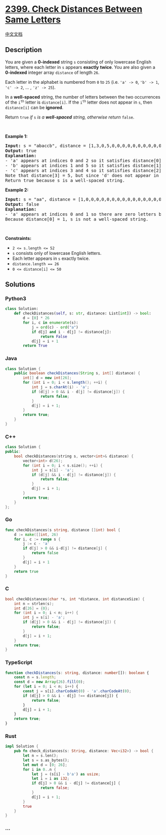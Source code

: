 # [2399. Check Distances Between Same Letters](https://leetcode.com/problems/check-distances-between-same-letters)

[中文文档](/solution/2300-2399/2399.Check%20Distances%20Between%20Same%20Letters/README.md)

## Description

<p>You are given a <strong>0-indexed</strong> string <code>s</code> consisting of only lowercase English letters, where each letter in <code>s</code> appears <strong>exactly</strong> <strong>twice</strong>. You are also given a <strong>0-indexed</strong> integer array <code>distance</code> of length <code>26</code>.</p>

<p>Each letter in the alphabet is numbered from <code>0</code> to <code>25</code> (i.e. <code>&#39;a&#39; -&gt; 0</code>, <code>&#39;b&#39; -&gt; 1</code>, <code>&#39;c&#39; -&gt; 2</code>, ... , <code>&#39;z&#39; -&gt; 25</code>).</p>

<p>In a <strong>well-spaced</strong> string, the number of letters between the two occurrences of the <code>i<sup>th</sup></code> letter is <code>distance[i]</code>. If the <code>i<sup>th</sup></code> letter does not appear in <code>s</code>, then <code>distance[i]</code> can be <strong>ignored</strong>.</p>

<p>Return <code>true</code><em> if </em><code>s</code><em> is a <strong>well-spaced</strong> string, otherwise return </em><code>false</code>.</p>

<p>&nbsp;</p>
<p><strong class="example">Example 1:</strong></p>

<pre>
<strong>Input:</strong> s = &quot;abaccb&quot;, distance = [1,3,0,5,0,0,0,0,0,0,0,0,0,0,0,0,0,0,0,0,0,0,0,0,0,0]
<strong>Output:</strong> true
<strong>Explanation:</strong>
- &#39;a&#39; appears at indices 0 and 2 so it satisfies distance[0] = 1.
- &#39;b&#39; appears at indices 1 and 5 so it satisfies distance[1] = 3.
- &#39;c&#39; appears at indices 3 and 4 so it satisfies distance[2] = 0.
Note that distance[3] = 5, but since &#39;d&#39; does not appear in s, it can be ignored.
Return true because s is a well-spaced string.
</pre>

<p><strong class="example">Example 2:</strong></p>

<pre>
<strong>Input:</strong> s = &quot;aa&quot;, distance = [1,0,0,0,0,0,0,0,0,0,0,0,0,0,0,0,0,0,0,0,0,0,0,0,0,0]
<strong>Output:</strong> false
<strong>Explanation:</strong>
- &#39;a&#39; appears at indices 0 and 1 so there are zero letters between them.
Because distance[0] = 1, s is not a well-spaced string.
</pre>

<p>&nbsp;</p>
<p><strong>Constraints:</strong></p>

<ul>
	<li><code>2 &lt;= s.length &lt;= 52</code></li>
	<li><code>s</code> consists only of lowercase English letters.</li>
	<li>Each letter appears in <code>s</code> exactly twice.</li>
	<li><code>distance.length == 26</code></li>
	<li><code>0 &lt;= distance[i] &lt;= 50</code></li>
</ul>

## Solutions

<!-- tabs:start -->

### **Python3**

```python
class Solution:
    def checkDistances(self, s: str, distance: List[int]) -> bool:
        d = [0] * 26
        for i, c in enumerate(s):
            j = ord(c) - ord("a")
            if d[j] and i - d[j] != distance[j]:
                return False
            d[j] = i + 1
        return True
```

### **Java**

```java
class Solution {
    public boolean checkDistances(String s, int[] distance) {
        int[] d = new int[26];
        for (int i = 0; i < s.length(); ++i) {
            int j = s.charAt(i) - 'a';
            if (d[j] > 0 && i - d[j] != distance[j]) {
                return false;
            }
            d[j] = i + 1;
        }
        return true;
    }
}
```

### **C++**

```cpp
class Solution {
public:
    bool checkDistances(string s, vector<int>& distance) {
        vector<int> d(26);
        for (int i = 0; i < s.size(); ++i) {
            int j = s[i] - 'a';
            if (d[j] && i - d[j] != distance[j]) {
                return false;
            }
            d[j] = i + 1;
        }
        return true;
    }
};
```

### **Go**

```go
func checkDistances(s string, distance []int) bool {
	d := make([]int, 26)
	for i, c := range s {
		j := c - 'a'
		if d[j] > 0 && i-d[j] != distance[j] {
			return false
		}
		d[j] = i + 1
	}
	return true
}
```

### **C**

```c
bool checkDistances(char *s, int *distance, int distanceSize) {
    int n = strlen(s);
    int d[26] = {0};
    for (int i = 0; i < n; i++) {
        int j = s[i] - 'a';
        if (d[j] > 0 && i - d[j] != distance[j]) {
            return false;
        }
        d[j] = i + 1;
    }
    return true;
}
```

### **TypeScript**

```ts
function checkDistances(s: string, distance: number[]): boolean {
    const n = s.length;
    const d = new Array(26).fill(0);
    for (let i = 0; i < n; i++) {
        const j = s[i].charCodeAt(0) - 'a'.charCodeAt(0);
        if (d[j] > 0 && i - d[j] !== distance[j]) {
            return false;
        }
        d[j] = i + 1;
    }
    return true;
}
```

### **Rust**

```rust
impl Solution {
    pub fn check_distances(s: String, distance: Vec<i32>) -> bool {
        let n = s.len();
        let s = s.as_bytes();
        let mut d = [0; 26];
        for i in 0..n {
            let j = (s[i] - b'a') as usize;
            let i = i as i32;
            if d[j] > 0 && i - d[j] != distance[j] {
                return false;
            }
            d[j] = i + 1;
        }
        true
    }
}
```

### **...**

```


```

<!-- tabs:end -->
